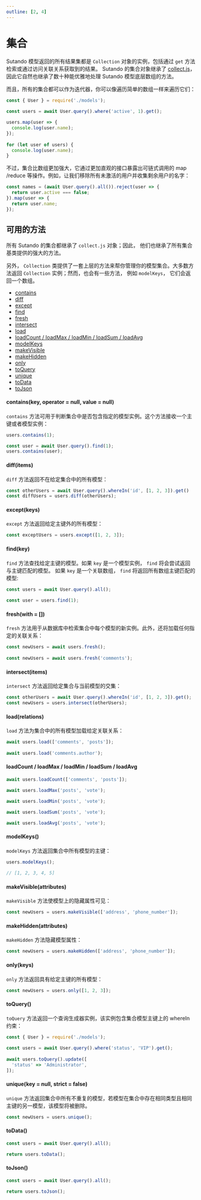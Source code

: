 ```yaml
---
outline: [2, 4]
---
```


<script setup>
import { useRoute } from 'vitepress'

const route = useRoute()

if (typeof _hmt != "undefined") {
  if (route?.path) {
    window._hmt.push(['_trackPageview', route.path]);
  }
}
</script>

# 集合

Sutando 模型返回的所有结果集都是 `Collection` 对象的实例，包括通过 `get` 方法检索或通过访问关联关系获取到的结果。 Sutando 的集合对象继承了 [collect.js](https://collect.js.org/)， 因此它自然也继承了数十种能优雅地处理 Sutando 模型底层数组的方法。

而且，所有的集合都可以作为迭代器，你可以像遍历简单的数组一样来遍历它们：

```js
const { User } = require('./models');
 
const users = await User.query().where('active', 1).get();

users.map(user => {
  console.log(user.name);
});
 
for (let user of users) {
  console.log(user.name);
}
```

不过，集合比数组更加强大，它通过更加直观的接口暴露出可链式调用的 map /reduce 等操作。例如，让我们移除所有未激活的用户并收集剩余用户的名字：

```js
const names = (await User.query().all()).reject(user => {
  return user.active === false;
}).map(user => {
  return user.name;
});
```

## 可用的方法

所有 Sutando 的集合都继承了 `collect.js` 对象；因此， 他们也继承了所有集合基类提供的强大的方法。

另外， `Collection` 类提供了一套上层的方法来帮你管理你的模型集合。大多数方法返回 `Collection` 实例；然而，也会有一些方法， 例如 `modelKeys`， 它们会返回一个数组。

- [contains](#contains-key-operator-null-value-null) 
- [diff](#diff-items) 
- [except](#except-keys) 
- [find](#find-key) 
- [fresh](#fresh-with) 
- [intersect](#intersect-items) 
- [load](#load-relations) 
- [loadCount / loadMax / loadMin / loadSum / loadAvg](#loadcount-loadmax-loadmin-loadsum-loadavg) 
- [modelKeys](#modelkeys) 
- [makeVisible](#makevisible-attributes) 
- [makeHidden](#makehidden-attributes) 
- [only](#only-keys) 
- [toQuery](#toquery) 
- [unique](#unique-key-null-strict-false) 
- [toData](#todata) 
- [toJson](#tojson) 

#### contains(key, operator = null, value = null)

`contains` 方法可用于判断集合中是否包含指定的模型实例。这个方法接收一个主键或者模型实例：

```js
users.contains(1);

const user = await User.query().find(1);
users.contains(user);
```

#### diff(items)

`diff` 方法返回不在给定集合中的所有模型：

```js
const otherUsers = await User.query().whereIn('id', [1, 2, 3]).get()
const diffUsers = users.diff(otherUsers);
```

#### except(keys)

`except` 方法返回给定主键外的所有模型：

```js
const exceptUsers = users.except([1, 2, 3]);
```

#### find(key)

`find` 方法查找给定主键的模型。如果 `key` 是一个模型实例， `find` 将会尝试返回与主键匹配的模型。 如果 `key` 是一个关联数组， `find` 将返回所有数组主键匹配的模型:

```js
const users = await User.query().all();
 
const user = users.find(1);
```

#### fresh(with = [])

`fresh` 方法用于从数据库中检索集合中每个模型的新实例。此外，还将加载任何指定的关联关系：

```js
const newUsers = await users.fresh();
 
const newUsers = await users.fresh('comments');
```

#### intersect(items)

`intersect` 方法返回给定集合与当前模型的交集： 

```js
const otherUsers = await User.query().whereIn('id', [1, 2, 3]).get();
const newUsers = users.intersect(otherUsers);
```

#### load(relations)

`load` 方法为集合中的所有模型加载给定关联关系： 

```js
await users.load(['comments', 'posts']);
 
await users.load('comments.author');
```

#### loadCount / loadMax / loadMin / loadSum / loadAvg

```js
await users.loadCount(['comments', 'posts']);

await users.loadMax('posts', 'vote');

await users.loadMin('posts', 'vote');

await users.loadSum('posts', 'vote');

await users.loadAvg('posts', 'vote');
```

#### modelKeys()

`modelKeys` 方法返回集合中所有模型的主键： 

```js
users.modelKeys();
 
// [1, 2, 3, 4, 5]
```

#### makeVisible(attributes)

`makeVisible` 方法使模型上的隐藏属性可见： 

```js
const newUsers = users.makeVisible(['address', 'phone_number']);
```

#### makeHidden(attributes)

`makeHidden` 方法隐藏模型属性：

```js
const newUsers = users.makeHidden(['address', 'phone_number']);
```

#### only(keys)

`only` 方法返回具有给定主键的所有模型： 

```js
const newUsers = users.only([1, 2, 3]);
```

#### toQuery()

`toQuery` 方法返回一个查询生成器实例，该实例包含集合模型主键上的 whereIn 约束：

```js
const { User } = require('./models');
 
const users = await User.query().where('status', 'VIP').get();
 
await users.toQuery().update([
  'status' => 'Administrator',
]);
```

#### unique(key = null, strict = false)

`unique` 方法返回集合中所有不重复的模型，若模型在集合中存在相同类型且相同主键的另一模型，该模型将被删除。

```js
const newUsers = users.unique();
```

#### toData()

```js
const users = await User.query().all();

return users.toData();
```

#### toJson()

```js
const users = await User.query().all();

return users.toJson();
```
